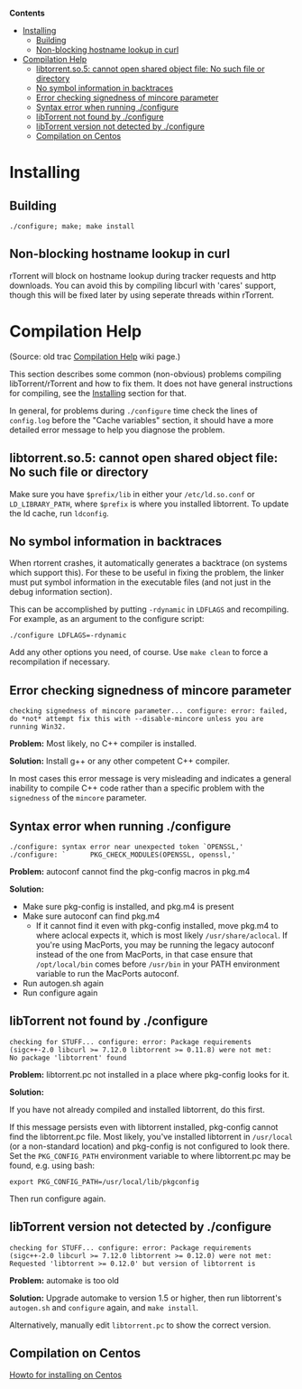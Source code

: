 **Contents**

 * [Installing](#installing)
   * [Building](#building)
   * [Non-blocking hostname lookup in curl](#non-blocking-hostname-lookup-in-curl)
 * [Compilation Help](#compilation-help)
   * [libtorrent.so.5: cannot open shared object file: No such file or directory](#libtorrent-so-5-cannot-open-shared-object-file-no-such-file-or-directory)
   * [No symbol information in backtraces](#no-symbol-information-in-backtraces)
   * [Error checking signedness of mincore parameter](#error-checking-signedness-of-mincore-parameter)
   * [Syntax error when running ./configure](#syntax-error-when-running-configure)
   * [libTorrent not found by ./configure](#libtorrent-not-found-by-configure)
   * [libTorrent version not detected by ./configure](#libtorrent-version-not-detected-by-configure)
   * [Compilation on Centos](#compilation-on-centos)


# Installing


## Building

`./configure; make; make install`


## Non-blocking hostname lookup in curl

rTorrent will block on hostname lookup during tracker requests and http downloads. You can avoid this by compiling libcurl with 'cares' support, though this will be fixed later by using seperate threads within rTorrent.


# Compilation Help

(Source: old trac [Compilation Help](http://web.archive.org/web/20140220165510/http://libtorrent.rakshasa.no/wiki/CompilationHelp) wiki page.)

This section describes some common (non-obvious) problems compiling libTorrent/rTorrent and how to fix them. It does not have general instructions for compiling, see the [Installing](#installing) section for that.

In general, for problems during `./configure` time check the lines of `config.log` before the "Cache variables" section, it should have a more detailed error message to help you diagnose the problem.


## libtorrent.so.5: cannot open shared object file: No such file or directory

Make sure you have `$prefix/lib` in either your `/etc/ld.so.conf` or `LD_LIBRARY_PATH`, where `$prefix` is where you installed libtorrent. To update the ld cache, run `ldconfig`.


## No symbol information in backtraces

When rtorrent crashes, it automatically generates a backtrace (on systems which support this). For these to be useful in fixing the problem, the linker must put symbol information in the executable files (and not just in the debug information section).

This can be accomplished by putting `-rdynamic` in `LDFLAGS` and recompiling. For example, as an argument to the configure script:

`./configure LDFLAGS=-rdynamic`

Add any other options you need, of course. Use `make clean` to force a recompilation if necessary.


## Error checking signedness of mincore parameter

`checking signedness of mincore parameter... configure: error: failed, do *not* attempt fix this with --disable-mincore unless you are running Win32.`

**Problem:** Most likely, no C++ compiler is installed.

**Solution:** Install g++ or any other competent C++ compiler. 

In most cases this error message is very misleading and indicates a general inability to compile C++ code rather than a specific problem with the `signedness` of the `mincore` parameter.


## Syntax error when running ./configure

```
./configure: syntax error near unexpected token `OPENSSL,'
./configure: `      PKG_CHECK_MODULES(OPENSSL, openssl,'
```

**Problem:** autoconf cannot find the pkg-config macros in pkg.m4

**Solution:**
 * Make sure pkg-config is installed, and pkg.m4 is present
 * Make sure autoconf can find pkg.m4
   * If it cannot find it even with pkg-config installed, move pkg.m4 to where aclocal expects it, which is most likely `/usr/share/aclocal`. If you're using MacPorts, you may be running the legacy autoconf instead of the one from MacPorts, in that case ensure that `/opt/local/bin` comes before `/usr/bin` in your PATH environment variable to run the MacPorts autoconf.
 * Run autogen.sh again
 * Run configure again


## libTorrent not found by ./configure

```
checking for STUFF... configure: error: Package requirements (sigc++-2.0 libcurl >= 7.12.0 libtorrent >= 0.11.8) were not met: 
No package 'libtorrent' found
```

**Problem:** libtorrent.pc not installed in a place where pkg-config looks for it.

**Solution:** 

If you have not already compiled and installed libtorrent, do this first.

If this message persists even with libtorrent installed, pkg-config cannot find the libtorrent.pc file. Most likely, you've installed libtorrent in `/usr/local` (or a non-standard location) and pkg-config is not configured to look there. Set the `PKG_CONFIG_PATH` environment variable to where libtorrent.pc may be found, e.g. using bash:

`export PKG_CONFIG_PATH=/usr/local/lib/pkgconfig`

Then run configure again.


## libTorrent version not detected by ./configure

```
checking for STUFF... configure: error: Package requirements (sigc++-2.0 libcurl >= 7.12.0 libtorrent >= 0.12.0) were not met:
Requested 'libtorrent >= 0.12.0' but version of libtorrent is
```

**Problem:** automake is too old 

**Solution:** Upgrade automake to version 1.5 or higher, then run libtorrent's `autogen.sh` and `configure` again, and `make install`.

Alternatively, manually edit `libtorrent.pc` to show the correct version.


## Compilation on Centos

[Howto for installing on Centos](http://markus.revti.com/2009/11/installing-libtorrent-and-rtorrent-on-linux-centos/)

